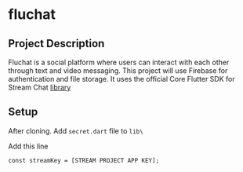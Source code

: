 # fluchat

## Project Description
Fluchat is a social platform where users can interact with each other through text and video messaging. This project will use Firebase for authentication and file storage. It uses the official Core Flutter SDK for Stream Chat [library](https://pub.dev/packages/stream_chat_flutter_core)

## Setup
After cloning.
Add `secret.dart` file to `lib\`


Add this line 

<code>const streamKey = [STREAM PROJECT APP KEY];</code>
